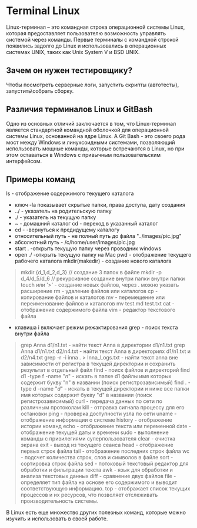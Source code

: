  # Terminal Linux
Linux-терминал – это командная строка операционной системы Linux, которая предоставляет пользователю возможность управлять системой через команды. Первые терминалы с командной строкой появились задолго до Linux и использовались в операционных системах UNIX, таких как Unix System V и BSD UNIX.
## Зачем он нужен тестировщику?
Чтобы посмотреть серверные логи, запустить скрипты (автотесты), запустить\собрать сборку.
## Различия терминалов Linux и GitBash
Одно из основных отличий заключается в том, что Linux-терминал является стандартной командной оболочкой для операционной системы Linux, основанной на ядре Linux. А Git Bash - это своего рода мост между Windows и линуксоидными системами, позволяющий использовать мощные команды, которые встречаются в Linux, но при этом оставаться в Windows с привычным пользовательским интерфейсом.
## Примеры команд
ls - отображение содержимого текущего каталога
+ ключ -la показывает скрытые папки, права доступа, дату создания
+ ../ - указатель на родительскую папку
+ ./ - указатель на текущую папку
+ ~ - домашний каталог
cd - переход в указанный каталог
+ cd - -вернуться к предидущему каталогу
+ относительный путь - не полный путь до файла "../images/pic.jpg"
+ абсолютный путь - /c/home/user/images/pic.jpg
+ start . -открыть текущую папку через проводник windows
+ open ./ -открыть текущую папку на Mac
pwd - отображение текущего рабочего каталога
mkdir(makedir) - создание нового каталога 
>mkdir {d_1,d_2,d_3} // создание 3 папок в файле
>mkdir -p d_4/d_5/d_6 // рекурсивное создание внутри папки внутри папки 
>touch или '>' - создание новых файлов, через . можно указать расширение
rm - удаление файлов или каталогов
cp - копирование файлов и каталогов
mv - перемещение или переименование файлов и каталогов mv test.md test.txt
cat - отображение содержимого файла
vim - редактор текстового файла
+ клавиша i включает режим режактирования
grep - поиск текста внутри файла
>grep Anna d1/n1.txt - найти текст Anna в директории d1/n1.txt
>grep Anna d1/n1.txt d2/n4.txt - найти текст Anna в директориях d1/n1.txt и d2/n4.txt
>grep -r -i inna . > Inna_Logs.txt - найти текст anna вне зависимости от регистра в текущей директории и сохранить результат в отдельный файл 
find - поиск файлов и директорий
> find d1 -type f -name "*n*" - искать в папке d1 файлы имя которых содержит букву "n" в названии (поиск регистрозависимый)
> find . -type d -name "*d*" - искать в текущей директории и ниже все папки имя которых содержит букву "d" в названии (поиск регистрозависимый)
curl - передача данных по сети по различным протоколам
kill - отправка сигнала процессу для его остановки
ping - проверка доступности узла по сети
uname - отображение информации о системе
history - отображение истории команд
echo - отображение текста или переменной
date - отображение текущей даты и времени
sudo - выполнение команды с привилегиями суперпользователя
clear - очистка экрана
exit - выход из текущего сеанса
head - отображение первых строк файла
tail - отображение последних строк файла
wc - подсчет количества строк, слов и символов в файле
sort - сортировка строк файла
sed - потоковый текстовый редактор для обработки и фильтрации текста
awk - язык для обработки и анализа текстовых данных
diff - сравнение двух файлов
file - определяет тип файла на основе его содержимого и выводит соответствующую информацию.
top - отображает список текущих процессов и их ресурсов, что позволяет отслеживать производительность системы.

В Linux есть еще множество других полезных команд, которые можно изучить и использовать в своей работе.
